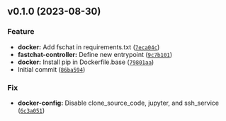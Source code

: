 <!--next-version-placeholder-->

## v0.1.0 (2023-08-30)

### Feature

* **docker:** Add fschat in requirements.txt ([`7eca04c`](https://github.com/entelecheia/fastchat-container/commit/7eca04c518a4d8b3898864c5470251ef5f4f6b6c))
* **fastchat-controller:** Define new entrypoint ([`9c7b101`](https://github.com/entelecheia/fastchat-container/commit/9c7b101c35bc8494b5887868116f429ac32fcf24))
* **docker:** Install pip in Dockerfile.base ([`79801aa`](https://github.com/entelecheia/fastchat-container/commit/79801aa346cb88d7dc00d80e10d88912449241c4))
* Initial commit ([`86ba594`](https://github.com/entelecheia/fastchat-container/commit/86ba5944b8879fa50d55ba6c2367f51511d959da))

### Fix

* **docker-config:** Disable clone_source_code, jupyter, and ssh_service ([`6c3a051`](https://github.com/entelecheia/fastchat-container/commit/6c3a051922d724346764e382df12ec6966c2b08f))
